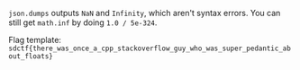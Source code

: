 `json.dumps` outputs `NaN` and `Infinity`, which aren't syntax errors. You can still get `math.inf` by doing `1.0 / 5e-324`.

Flag template: `sdctf{there_was_once_a_cpp_stackoverflow_guy_who_was_super_pedantic_about_floats}`
